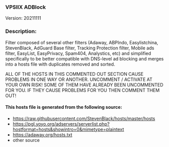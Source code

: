 ### VPSIIX ADBlock
Version: 20211111

### Description:
Filter composed of several other filters (Adaway, ABPIndo, Easylistchina, StevenBlack, AdGuard Base filter, Tracking Protection filter, Mobile ads filter, EasyList, EasyPrivacy, Spam404, Analystics, etc) and simplified specifically to be better compatible with DNS-level ad blocking and merges into a hosts file with duplicates removed and sorted.

ALL OF THE HOSTS IN THIS COMMENTED OUT SECTION CAUSE PROBLEMS IN ONE WAY OR ANOTHER.  UNCOMMENT / ACTIVATE AT YOUR OWN RISK! SOME OF THEM HAVE ALREADY BEEN UNCOMMENTED FOR YOU.  IF THEY CAUSE PROBLEMS FOR YOU THEN COMMENT THEM OUT!

#### This hosts file is generated from the following source:
* https://raw.githubusercontent.com/StevenBlack/hosts/master/hosts
* https://pgl.yoyo.org/adservers/serverlist.php?hostformat=hosts&showintro=0&mimetype=plaintext
* https://adaway.org/hosts.txt
* other source
